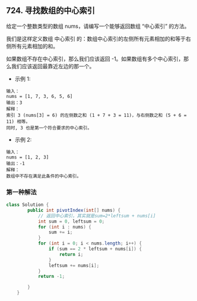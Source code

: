 ## 724. 寻找数组的中心索引

给定一个整数类型的数组 nums，请编写一个能够返回数组 “中心索引” 的方法。

我们是这样定义数组 中心索引 的：数组中心索引的左侧所有元素相加的和等于右侧所有元素相加的和。

如果数组不存在中心索引，那么我们应该返回 -1。如果数组有多个中心索引，那么我们应该返回最靠近左边的那一个。


* 示例 1:
```
输入：
nums = [1, 7, 3, 6, 5, 6]
输出：3
解释：
索引 3 (nums[3] = 6) 的左侧数之和 (1 + 7 + 3 = 11)，与右侧数之和 (5 + 6 = 11) 相等。
同时, 3 也是第一个符合要求的中心索引。
```

* 示例 2:
```
输入：
nums = [1, 2, 3]
输出：-1
解释：
数组中不存在满足此条件的中心索引。
```

### 第一种解法
```java
class Solution {
        public int pivotIndex(int[] nums) {
            // 返回中心索引，其实就是sum=2*leftsum + nums[i]
            int sum = 0, leftsum = 0;
            for (int i : nums) {
                sum += i;
            }
            for (int i = 0; i < nums.length; i++) {
                if (sum == 2 * leftsum + nums[i]) {
                    return i;
                }
                leftsum += nums[i];
            }
            return -1;

        }
    }
```
